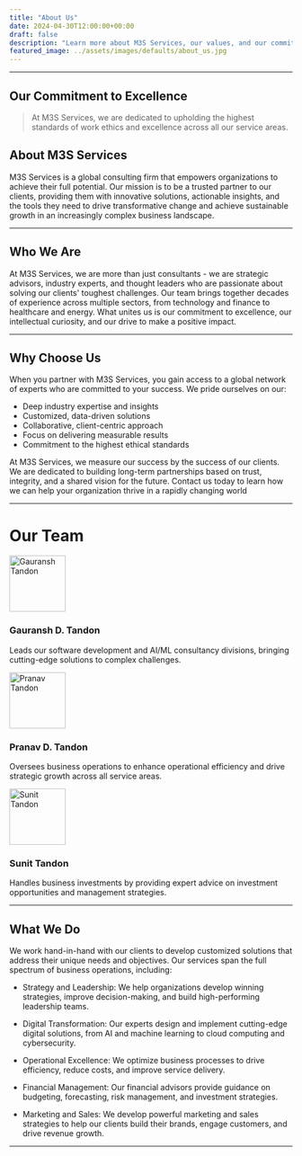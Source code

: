```yaml
---
title: "About Us"
date: 2024-04-30T12:00:00+00:00
draft: false
description: "Learn more about M3S Services, our values, and our commitment to providing top-tier consultancy across multiple domains."
featured_image: ../assets/images/defaults/about_us.jpg
---
```


<!-- #  <img src="https://m3sservices.s3.amazonaws.com/logo_m3s.png" alt="M3S Services Logo" style="filter: brightness(500%);" width=5000 height=5000> -->
---------------------------------------------------------

## Our Commitment to Excellence
> At M3S Services, we are dedicated to upholding the highest standards of work ethics and excellence across all our service areas.

## About M3S Services

M3S Services is a global consulting firm that empowers organizations to achieve their full potential. Our mission is to be a trusted partner to our clients, providing them with innovative solutions, actionable insights, and the tools they need to drive transformative change and achieve sustainable growth in an increasingly complex business landscape.

---------------------------------------------------------

## Who We Are

At M3S Services, we are more than just consultants - we are strategic advisors, industry experts, and thought leaders who are passionate about solving our clients' toughest challenges. Our team brings together decades of experience across multiple sectors, from technology and finance to healthcare and energy. What unites us is our commitment to excellence, our intellectual curiosity, and our drive to make a positive impact.

---------------------------------------------------------

## Why Choose Us

When you partner with M3S Services, you gain access to a global network of experts who are committed to your success. We pride ourselves on our:

- Deep industry expertise and insights 
- Customized, data-driven solutions
- Collaborative, client-centric approach
- Focus on delivering measurable results
- Commitment to the highest ethical standards

At M3S Services, we measure our success by the success of our clients. We are dedicated to building long-term partnerships based on trust, integrity, and a shared vision for the future. Contact us today to learn how we can help your organization thrive in a rapidly changing world

---------------------------------------------------------

# Our Team
<section class="py-12 sm:py-16 bg-gray-900">
  <div class="max-w-7xl mx-auto px-6 lg:px-8">
    <div class="space-y-10">
      <div class="grid grid-cols-1 gap-y-10 lg:grid-cols-3 lg:gap-x-8">
        <div class="space-y-4">
          <img src="https://m3sservices.s3.amazonaws.com/gauransh.jpg" alt="Gauransh Tandon" width=100 height=100>
          <h3 class="text-xl font-bold text-white">Gauransh D. Tandon</h3>
          <p class="text-gray-300">Leads our software development and AI/ML consultancy divisions, bringing cutting-edge solutions to complex challenges.</p>
        </div>
        <div class="space-y-4">
          <img src="https://m3sservices.s3.amazonaws.com/pranav.jpg" alt="Pranav Tandon" width=100 height=100>
          <h3 class="text-xl font-bold text-white">Pranav D. Tandon</h3>
          <p class="text-gray-300">Oversees business operations to enhance operational efficiency and drive strategic growth across all service areas.</p>
        </div>
        <div class="space-y-4">
            <img src="https://m3sservices.s3.amazonaws.com/sunit.jpg" alt="Sunit Tandon" width=100 height=100>
            <h3 class="text-xl font-bold text-white">Sunit Tandon</h3>
            <p class="text-gray-300">Handles business investments by providing expert advice on investment opportunities and management strategies.</p>
        </div>
      </div>
    </div>
  </div>
</section>

---------------------------------------------------------

## What We Do

We work hand-in-hand with our clients to develop customized solutions that address their unique needs and objectives. Our services span the full spectrum of business operations, including:

- Strategy and Leadership: We help organizations develop winning strategies, improve decision-making, and build high-performing leadership teams.

- Digital Transformation: Our experts design and implement cutting-edge digital solutions, from AI and machine learning to cloud computing and cybersecurity. 

- Operational Excellence: We optimize business processes to drive efficiency, reduce costs, and improve service delivery.

- Financial Management: Our financial advisors provide guidance on budgeting, forecasting, risk management, and investment strategies.

- Marketing and Sales: We develop powerful marketing and sales strategies to help our clients build their brands, engage customers, and drive revenue growth.

---------------------------------------------------------
